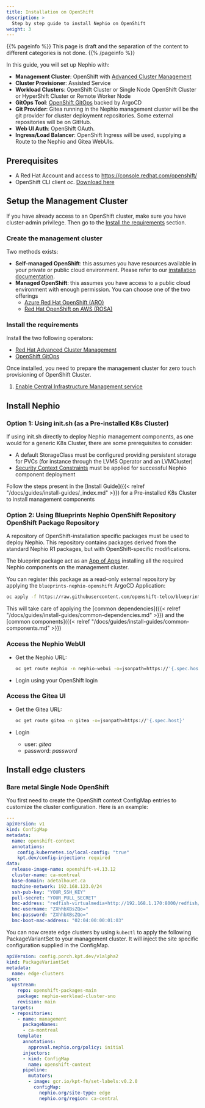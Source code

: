 ```yaml
---
title: Installation on OpenShift
description: >
  Step by step guide to install Nephio on OpenShift
weight: 3
---
```


{{% pageinfo %}}
This page is draft and the separation of the content to different categories is not done. 
{{% /pageinfo %}}


In this guide, you will set up Nephio with:

- **Management Cluster**: OpenShift with [Advanced Cluster Management](https://www.redhat.com/en/technologies/management/advanced-cluster-management)
- **Cluster Provisioner**: Assisted Service
- **Workload Clusters**: OpenShift Cluster or Single Node OpenShift Cluster or HyperShift Cluster or Remote Worker Node
- **GitOps Tool**: [OpenShift GitOps](https://www.redhat.com/en/technologies/cloud-computing/openshift/gitops) backed by
  ArgoCD
- **Git Provider**: Gitea running in the Nephio management cluster will be the git provider for cluster deployment
  repositories. Some external repositories will be  on GitHub.
- **Web UI Auth**: OpenShift OAuth.
- **Ingress/Load Balancer**: OpenShift Ingress will be used, supplying a Route to the Nephio and Gitea WebUIs.

## Prerequisites

- A Red Hat Account and access to https://console.redhat.com/openshift/
- OpenShift CLI client *oc*. [Download here](https://console.redhat.com/openshift/downloads)

## Setup the Management Cluster

If you have already access to an OpenShift cluster, make sure you have cluster-admin privilege. Then go to the
[Install the requirements](#install-the-requirements) section.

### Create the management cluster
Two methods exists: 

 - **Self-managed OpenShift**: this assumes you have resources available in your private or public cloud environment.
   Please refer to our [installation documentation](https://docs.openshift.com/container-platform/4.13/installing/index.html).
- **Managed OpenShift**: this assumes you have access to a public cloud environment with enough permission.
  You can choose one of the two offerings
  - [Azure Red Hat OpenShift (ARO)](https://www.redhat.com/en/technologies/cloud-computing/openshift/azure)
  - [Red Hat OpenShift on AWS (ROSA)](https://www.redhat.com/en/technologies/cloud-computing/openshift/aws)

### Install the requirements
Install the two following operators:

- [Red Hat Advanced Cluster Management](https://access.redhat.com/documentation/en-us/red_hat_advanced_cluster_management_for_kubernetes/2.8/html-single/install/index#installing-from-the-operatorhub)
- [OpenShift GitOps](https://docs.openshift.com/container-platform/4.13/cicd/gitops/installing-openshift-gitops.html#installing-gitops-operator-in-web-console_installing-openshift-gitops)

Once installed, you need to prepare the management cluster for zero touch provisioning of OpenShift Cluster.

1. [Enable Central Infrastructure Management service](https://access.redhat.com/documentation/en-us/red_hat_advanced_cluster_management_for_kubernetes/2.8/html/clusters/cluster_mce_overview?extIdCarryOver=true&sc_cid=701f2000001Css5AAC#enable-cim)

## Install Nephio

### Option 1: Using init.sh (as a Pre-installed K8s Cluster)

If using init.sh directly to deploy Nephio management components, as one would for a generic K8s Cluster, there are some prerequisites to consider:
- A default StorageClass must be configured providing persistent storage for PVCs (for instance through the LVMS Operator and an LVMCluster)
- [Security Context Constraints](https://github.com/nephio-project/catalog/tree/main/distros/openshift/security-context-constraints) must be applied for successful Nephio component deployment

Follow the steps present in the [Install Guide]({{< relref "/docs/guides/install-guides/_index.md" >}}) for a Pre-installed K8s Cluster to install management components


### Option 2: Using Blueprints Nephio OpenShift Repository OpenShift Package Repository

A repository of OpenShift-installation specific packages must be used to deploy Nephio. This repository contains
packages derived from the standard Nephio R1 packages, but with OpenShift-specific modifications.

The blueprint package act as an
[App of Apps](https://argo-cd.readthedocs.io/en/stable/operator-manual/cluster-bootstrapping/) installing all the
required Nephio components on the management cluster.

You can register this package as a read-only external repository by applying the `blueprints-nephio-openshift` ArgoCD
Application:

```bash
oc apply -f https://raw.githubusercontent.com/openshift-telco/blueprints-nephio-openshift/v1.0.1/nephio-mgnt/app-of-apps.yaml
```

This will take care of applying the [common dependencies]({{< relref "/docs/guides/install-guides/common-dependencies.md" >}})
and the [common components]({{< relref "/docs/guides/install-guides/common-components.md" >}})

### Access the Nephio WebUI

- Get the Nephio URL:
  ```bash
  oc get route nephio -n nephio-webui -o=jsonpath=https://'{.spec.host}'
  ```

- Login using your OpenShift login

### Access the Gitea UI

- Get the Gitea URL:
  ```bash
  oc get route gitea -n gitea -o=jsonpath=https://'{.spec.host}'
  ```

- Login
    - user: *gitea*
    - password: *password*

## Install edge clusters

### Bare metal Single Node OpenShift

You first need to create the OpenShift context ConfigMap entries to customize the cluster configuration. Here is an
example:

```yaml
---
apiVersion: v1
kind: ConfigMap
metadata:
  name: openshift-context
  annotations:
    config.kubernetes.io/local-config: "true"
    kpt.dev/config-injection: required
data:
  release-image-name: openshift-v4.13.12
  cluster-name: ca-montreal
  base-domain: adetalhouet.ca
  machine-network: 192.168.123.0/24
  ssh-pub-key: "YOUR_SSH_KEY"
  pull-secret: "YOUR_PULL_SECRET"
  bmc-address: "redfish-virtualmedia+http://192.168.1.170:8000/redfish/v1/Systems/c505d99e-bc2a-4690-89a5-463098de4d59"
  bmc-username: "ZXhhbXBsZQo="
  bmc-password: "ZXhhbXBsZQo="
  bmc-boot-mac-address: "02:04:00:00:01:03"
```

You can now create edge clusters by using `kubectl` to apply the following PackageVariantSet to your management cluster.
It will inject the site specific configuration supplied in the ConfigMap.

```yaml
apiVersion: config.porch.kpt.dev/v1alpha2
kind: PackageVariantSet
metadata:
  name: edge-clusters
spec:
  upstream:
    repo: openshift-packages-main
    package: nephio-workload-cluster-sno
    revision: main
  targets:
  - repositories:
    - name: management
      packageNames:
      - ca-montreal
    template:
      annotations:
        approval.nephio.org/policy: initial
      injectors:
      - kind: ConfigMap
        name: openshift-context
      pipeline:
        mutators:
        - image: gcr.io/kpt-fn/set-labels:v0.2.0
          configMap:
            nephio.org/site-type: edge
            nephio.org/region: ca-central
```
